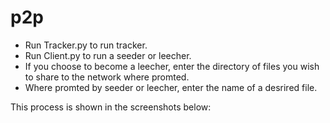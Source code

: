 # p2p

- Run Tracker.py to run tracker.
- Run Client.py to run a seeder or leecher.
- If you choose to become a leecher, enter the directory of files you wish to share to the network where promted.
- Where promted by seeder or leecher, enter the name of a desrired file.

This process is shown in the screenshots below:
